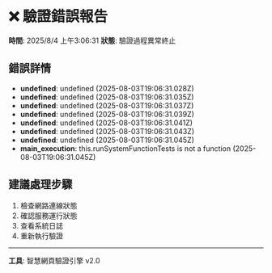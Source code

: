 # ❌ 驗證錯誤報告

**時間**: 2025/8/4 上午3:06:31
**狀態**: 驗證過程異常終止

## 錯誤詳情
- **undefined**: undefined (2025-08-03T19:06:31.028Z)
- **undefined**: undefined (2025-08-03T19:06:31.035Z)
- **undefined**: undefined (2025-08-03T19:06:31.037Z)
- **undefined**: undefined (2025-08-03T19:06:31.039Z)
- **undefined**: undefined (2025-08-03T19:06:31.041Z)
- **undefined**: undefined (2025-08-03T19:06:31.043Z)
- **undefined**: undefined (2025-08-03T19:06:31.045Z)
- **main_execution**: this.runSystemFunctionTests is not a function (2025-08-03T19:06:31.045Z)

## 建議處理步驟
1. 檢查網路連線狀態
2. 確認服務運行狀態
3. 查看系統日誌
4. 重新執行驗證

---
**工具**: 智慧網頁驗證引擎 v2.0
